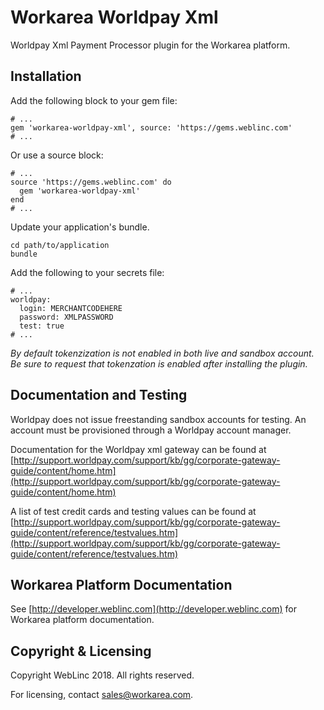 Workarea Worldpay Xml
================================================================================

Worldpay Xml Payment Processor plugin for the Workarea platform.

Installation
--------------------------------------------------------------------------------

Add the following block to your gem file:

    # ...
    gem 'workarea-worldpay-xml', source: 'https://gems.weblinc.com'
    # ...

Or use a source block:

    # ...
    source 'https://gems.weblinc.com' do
      gem 'workarea-worldpay-xml'
    end
    # ...

Update your application's bundle.

    cd path/to/application
    bundle


Add the following to your secrets file:

    # ...
    worldpay:
      login: MERCHANTCODEHERE
      password: XMLPASSWORD
      test: true
    # ...


*By default tokenzization is not enabled in both live and sandbox account. Be sure to request that tokenzation
is enabled after installing the plugin.*

Documentation and Testing
--------------------------------------------------------------------------------

Worldpay does not issue freestanding sandbox accounts for testing. An account must be provisioned through
a Worldpay account manager.

Documentation for the Worldpay xml gateway can be found at [http://support.worldpay.com/support/kb/gg/corporate-gateway-guide/content/home.htm](http://support.worldpay.com/support/kb/gg/corporate-gateway-guide/content/home.htm)

A list of test credit cards and testing values can be found at [http://support.worldpay.com/support/kb/gg/corporate-gateway-guide/content/reference/testvalues.htm](http://support.worldpay.com/support/kb/gg/corporate-gateway-guide/content/reference/testvalues.htm)


Workarea Platform Documentation
--------------------------------------------------------------------------------

See [http://developer.weblinc.com](http://developer.weblinc.com) for Workarea platform documentation.

Copyright & Licensing
--------------------------------------------------------------------------------

Copyright WebLinc 2018. All rights reserved.

For licensing, contact sales@workarea.com.
